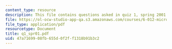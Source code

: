 ```yaml
---
content_type: resource
description: This file contains questions asked in quiz 1, spring 2001.
file: https://ol-ocw-studio-app-qa.s3.amazonaws.com/courses/6-012-microelectronic-devices-and-circuits-fall-2005/47a7169908fb655d0f2ff1318b91b3c2_q1_spr01.pdf
file_type: application/pdf
resourcetype: Document
title: q1_spr01.pdf
uid: 47a71699-08fb-655d-0f2f-f1318b91b3c2
---
```

